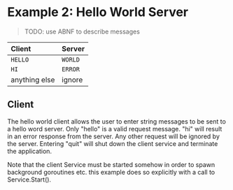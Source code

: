 # Example 2: Hello World Server

> TODO: use ABNF to describe messages

| Client        | Server  |
| :------------ | :------ |
| `HELLO`       | `WORLD` |
| `HI`          | `ERROR` |
| anything else | ignore  |

## Client

The hello world client allows the user to enter string messages to be sent to a 
hello word server. Only "hello" is a valid request message. "hi" will result in
an error response from the server. Any other request will be ignored by the server.
Entering "quit" will shut down the client service and terminate the application.

Note that the client Service must be started somehow in order to spawn background
goroutines etc. this example does so explicitly with a call to Service.Start().




